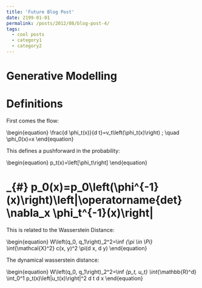 ```yaml
---
title: 'Future Blog Post'
date: 2199-01-01
permalink: /posts/2012/08/blog-post-4/
tags:
  - cool posts
  - category1
  - category2
---
```


Generative Modelling
======

Definitions
======

First comes the flow:

\begin{equation}
\frac{d \phi_t(x)}{d t}=v_t\left(\phi_t(x)\right) ; \quad \phi_0(x)=x
\end{equation}

This defines a pushforward in the probability:

\begin{equation}
p_t(x)=\left[\phi_t\right]
\end{equation}

# _{\#} p_0(x)=p_0\left(\phi^{-1}(x)\right)\left|\operatorname{det} \nabla_x \phi_t^{-1}(x)\right|

This is related to the Wasserstein Distance:

\begin{equation}
W\left(q_0, q_1\right)_2^2=\inf _{\pi \in \Pi} \int_{\mathcal{X}^2} c(x, y)^2 \pi(d x, d y)
\end{equation}

The dynamical wasserstein distance:

\begin{equation}
W\left(q_0, q_1\right)_2^2=\inf _{p_t, u_t} \int_{\mathbb{R}^d} \int_0^1 p_t(x)\left\|u_t(x)\right\|^2 d t d x
\end{equation}
